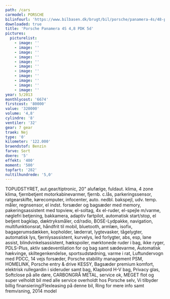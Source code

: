 ```yaml
---
path: /cars
carmodel: PORSCHE
bilinfourl: 'https://www.bilbasen.dk/brugt/bil/porsche/panamera-4s/48-pdk-5d/4226023'
downloaded: true
title: 'Porsche Panamera 4S 4,8 PDK 5d'
pictures:
  picturelist:
    - image: ''
    - image: ''
    - image: ''
    - image: ''
    - image: ''
    - image: ''
    - image: ''
    - image: ''
    - image: ''
    - image: ''
    - image: ''
year: 5/2013
monthlycost: '6674'
firstcost: '80000'
value: '320000'
volume: '4,8'
cylindre: '8'
ventiler: '32'
gear: 7 gear
traek: Nej
type: '0'
kilometer: '122.000'
braendstof: Benzin
farve: Sort
doere: '5'
effekt: '400'
moment: '500'
topfart: '282'
nultilhundrede: '5,0'
---
```

TOPUDSTYRET, aut.gear/tiptronic, 20" alufælge, fuldaut. klima, 4 zone klima, fjernbetjent motorkabinevarmer, fjernb. c.lås, parkeringssensor, ratgearskifte, kørecomputer, infocenter, auto. nedbl. bakspejl, udv. temp. måler, regnsensor, el indst. forsæder og bagsæder med memory, pakeringsassistent med topview, el-soltag, 4x el-ruder, el-spejle m/varme, nøglefri betjening, bakkamera, adaptiv fartpilot, automatisk start/stop, el betjent bagklap, dæktryksmåler, cd/radio, BOSE-Lydpakke, navigation, multifunktionsrat, håndfrit til mobil, bluetooth, armlæn, isofix, bagagerumsdækken, kopholder, læderrat, lygtevasker, tågelygter, automatisk lys, fjernlysassistent, kurvelys, led forlygter, abs, esp, lane assist, blindvinkelsassistent, hækspoiler, mørktonede ruder i bag, ikke ryger, PDLS-Plus, aktiv sædeventilation for og bag samt sædevarme, Automatisk hækvinge, skiltegenkendelse, sportsudstødning, varme i rat, Luftundervogn med PDCC, 14 vejs forsæder, Porsche stability management PSM, HOMELINK, Porsche entry & drive KESSY, Bagsæder premium komfort, elektrisk rullegardin i sideruder samt bag, Klapbord H-V bag, Privacy glas, Softclose på alle døre, CARBONGRÅ METAL, service ok, MEGET flot og super velholdt bil med alle service overholdt hos Porsche selv, Vi tilbyder billig finansiering/Flexleasing på denne bil, Ring for mere info samt fremvisning, 2014 model
